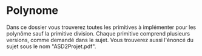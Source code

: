# Polynome

Dans ce dossier vous trouverez toutes les primitives à implémenter pour les polynôme sauf la primitive division. Chaque primitive comprend plusieurs versions, comme demandé dans le sujet. Vous trouverez aussi l'énoncé du sujet sous le nom "ASD2Projet.pdf".
